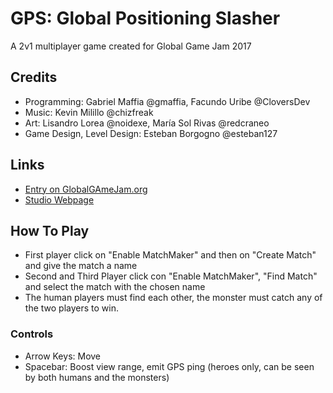 # GPS: Global Positioning Slasher
A 2v1 multiplayer game created for Global Game Jam 2017

## Credits
 - Programming: Gabriel Maffia @gmaffia, Facundo Uribe @CloversDev
 - Music: Kevin Milillo @chizfreak
 - Art: Lisandro Lorea @noidexe, María Sol Rivas @redcraneo
 - Game Design, Level Design: Esteban Borgogno @esteban127 

## Links
 - [Entry on GlobalGAmeJam.org](http://globalgamejam.org/2017/games/gps-global-positioning-slasher)
 - [Studio Webpage](http://indieghost.com/)
 
## How To Play
 - First player click on "Enable MatchMaker" and then on "Create Match" and give the match a name
 - Second and Third Player click con "Enable MatchMaker", "Find Match" and select the match with the chosen name
 - The human players must find each other, the monster must catch any of the two players to win.

### Controls
 - Arrow Keys: Move
 - Spacebar: Boost view range, emit GPS ping (heroes only, can be seen by both humans and the monsters)
 
